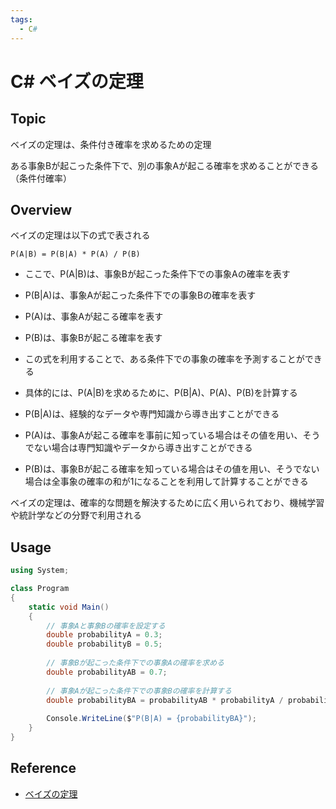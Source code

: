 ```yaml
---
tags:
  - C#
---
```


# C# ベイズの定理

## Topic

ベイズの定理は、条件付き確率を求めるための定理

ある事象Bが起こった条件下で、別の事象Aが起こる確率を求めることができる（条件付確率）

## Overview

ベイズの定理は以下の式で表される

```
P(A|B) = P(B|A) * P(A) / P(B)
```

- ここで、P(A|B)は、事象Bが起こった条件下での事象Aの確率を表す
- P(B|A)は、事象Aが起こった条件下での事象Bの確率を表す
- P(A)は、事象Aが起こる確率を表す
- P(B)は、事象Bが起こる確率を表す

- この式を利用することで、ある条件下での事象の確率を予測することができる
- 具体的には、P(A|B)を求めるために、P(B|A)、P(A)、P(B)を計算する
- P(B|A)は、経験的なデータや専門知識から導き出すことができる

- P(A)は、事象Aが起こる確率を事前に知っている場合はその値を用い、そうでない場合は専門知識やデータから導き出すことができる
- P(B)は、事象Bが起こる確率を知っている場合はその値を用い、そうでない場合は全事象の確率の和が1になることを利用して計算することができる

ベイズの定理は、確率的な問題を解決するために広く用いられており、機械学習や統計学などの分野で利用される

## Usage

```cs
using System;

class Program
{
    static void Main()
    {
        // 事象Aと事象Bの確率を設定する
        double probabilityA = 0.3;
        double probabilityB = 0.5;
        
        // 事象Bが起こった条件下での事象Aの確率を求める
        double probabilityAB = 0.7;
        
        // 事象Aが起こった条件下での事象Bの確率を計算する
        double probabilityBA = probabilityAB * probabilityA / probabilityB;
        
        Console.WriteLine($"P(B|A) = {probabilityBA}");
    }
}
```

## Reference
- [ベイズの定理](https://ja.wikipedia.org/wiki/%E3%83%99%E3%82%A4%E3%82%BA%E3%81%AE%E5%AE%9A%E7%90%86)